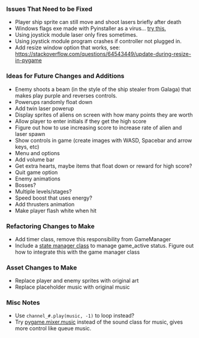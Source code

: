 ### Issues That Need to be Fixed
* Player ship sprite can still move and shoot lasers briefly after death
* Windows flags exe made with Pyinstaller as a virus... [try this.](https://plainenglish.io/blog/pyinstaller-exe-false-positive-trojan-virus-resolved-b33842bd3184)
* Using joystick module laser only fires sometimes.
* Using joystick module program crashes if controller not plugged in.
* Add resize window option that works, see: https://stackoverflow.com/questions/64543449/update-during-resize-in-pygame

### Ideas for Future Changes and Additions
* Enemy shoots a beam (in the style of the ship stealer from Galaga) that makes play purple and reverses controls.
* Powerups randomly float down
* Add twin laser powerup
* Display sprites of aliens on screen with how many points they are worth
* Allow player to enter initials if they get the high score
* Figure out how to use increasing score to increase rate of alien and laser spawn
* Show controls in game (create images with WASD, Spacebar and arrow keys, etc)
* Menu and options
* Add volume bar
* Get extra hearts, maybe items that float down or reward for high score?
* Quit game option
* Enemy animations
* Bosses?
* Multiple levels/stages?
* Speed boost that uses energy?
* Add thrusters animation
* Make player flash white when hit

### Refactoring Changes to Make
* Add timer class, remove this responsibility from GameManager
* Include a [state manager class](https://www.youtube.com/watch?v=j9yMFG3D7fg) to manage game_active status. Figure out how to integrate this with the game manager class

### Asset Changes to Make
* Replace player and enemy sprites with original art
* Replace placeholder music with original music

### Misc Notes
* Use `channel_#.play(music, -1)` to loop instead?
* Try [pygame.mixer.music](https://www.pygame.org/docs/ref/music.html) instead of the sound class for music, gives more control like queue music.